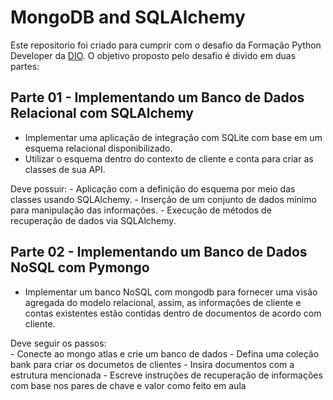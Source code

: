 # MongoDB and SQLAlchemy

Este repositorio foi criado para cumprir com o desafio da Formação Python Developer da [DIO](https://web.dio.me).
O objetivo proposto pelo desafio é divido em duas partes:

## Parte 01 - Implementando um Banco de Dados Relacional com SQLAlchemy

- Implementar uma aplicação de integração com SQLite com base em um esquema relacional disponibilizado.
- Utilizar o esquema dentro do contexto de cliente e conta para criar as classes de sua API.

Deve possuir:
    - Aplicação com a definição do esquema por meio das classes usando SQLAlchemy. 
    - Inserção de um conjunto de dados mínimo para manipulação das informações.
    - Execução de métodos de recuperação de dados via SQLAlchemy.

## Parte 02 - Implementando um Banco de Dados NoSQL com Pymongo

- Implementar um banco NoSQL com mongodb para fornecer uma visão agregada do modelo relacional, assim, as informações de cliente e contas existentes estão contidas dentro de documentos de acordo com cliente.

Deve seguir os passos:	
    - Conecte ao mongo atlas e crie um banco de dados
    - Defina uma coleção bank para criar os documetos de clientes
    - Insira documentos com a estrutura mencionada
    - Escreve instruções de recuperação de informações com base nos pares de chave e valor como feito em aula
    


